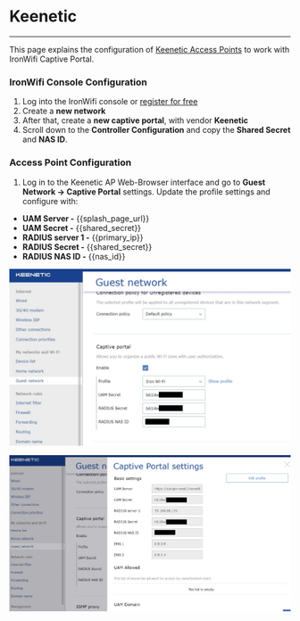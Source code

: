 # **Keenetic**

---

This page explains the configuration of [Keenetic Access Points](https://keenetic.com) to work with IronWifi Captive Portal.

### IronWifi Console Configuration

1. Log into the IronWifi console or [register for free](https://console.ironwifi.com/register)
2. Create a **new network**
3. After that, create a **new captive portal**, with vendor **Keenetic**
4. Scroll down to the **Controller Configuration** and copy the **Shared Secret** and **NAS ID**.

### Access Point Configuration

1. Log in to the Keenetic AP Web-Browser interface and go to **Guest Network -> Captive Portal** settings. Update the profile settings and configure with:

- **UAM Server -** {{splash_page_url}}
- **UAM Secret -** {{shared_secret}} 
- **RADIUS server 1 -** {{primary_ip}}
- **RADIUS Secret -** {{shared_secret}}
- **RADIUS NAS ID -** {{nas_id}}

![firstScreen](keenetik/keenetic1.png)

![firstScreen](keenetik/keenetic2.png)
